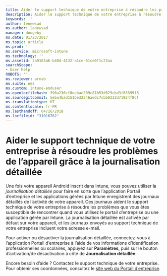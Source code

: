 ```yaml
---
title: Aider le support technique de votre entreprise à résoudre les problèmes de l’appareil grâce à la journalisation détaillée | Microsoft Docs
description: Aider le support technique de votre entreprise à résoudre les problèmes de l’appareil grâce à la journalisation détaillée
keywords: ''
author: lenewsad
ms.author: lanewsad
manager: dougeby
ms.date: 01/23/2017
ms.topic: article
ms.prod: ''
ms.service: microsoft-intune
ms.technology: ''
ms.assetid: 2a9183a6-b40d-4132-a1ce-61ce0f1c23aa
searchScope:
- User help
ROBOTS: ''
ms.reviewer: arnab
ms.suite: ems
ms.custom: intune-enduser
ms.openlocfilehash: 390a236cf8eebae209c81b53d629cbd3f83899f8
ms.sourcegitcommit: 5eba4bad151be32346aedc7cbb0333d71934f8cf
ms.translationtype: HT
ms.contentlocale: fr-FR
ms.lasthandoff: 04/16/2018
ms.locfileid: "31016762"
---
```

# <a name="help-your-company-support-fix-device-issues-with-verbose-logging"></a>Aider le support technique de votre entreprise à résoudre les problèmes de l’appareil grâce à la journalisation détaillée

Une fois votre appareil Android inscrit dans Intune, vous pouvez utiliser la *journalisation détaillée* pour faire en sorte que l’application Portail d’entreprise et les applications gérées par Intune enregistrent des journaux détaillés de l’activité de votre appareil. Ces journaux aident le support technique de votre entreprise à résoudre les problèmes que vous êtes susceptible de rencontrer quand vous utilisez le portail d’entreprise ou une application gérée par Intune. La journalisation détaillée est activée par défaut sur votre appareil, et les journaux envoyés au support technique de votre entreprise incluent votre adresse e-mail.

Pour activer ou désactiver la journalisation détaillée, connectez-vous à l’application Portail d’entreprise à l’aide de vos informations d’identification professionnelles ou scolaires, appuyez sur **Paramètres**, puis sur le bouton d’activation/de désactivation à côté de **Journalisation détaillée**.

Encore besoin d’aide ? Contactez le support technique de votre entreprise. Pour obtenir ses coordonnées, consultez le [site web du Portail d’entreprise](https://portal.manage.microsoft.com#HelpDeskDialog).
